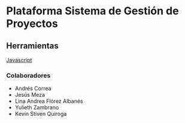 # Plataforma Sistema de Gestión de Proyectos

## Herramientas

[Javascript](https://img.shields.io/badge/JavaScript-F7DF1E?style=for-the-badge&logo=javascript&logoColor=black)

### Colaboradores
* Andrés Correa
* Jesús Meza
* Lina Andrea Flórez Albanés
* Yulieth Zambrano
* Kevin Stiven Quiroga

